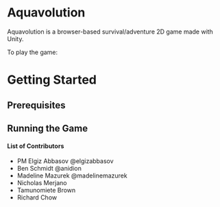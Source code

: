 # Aquavolution
Aquavolution is a browser-based survival/adventure 2D game made with Unity.

To play the game:

# Getting Started
## Prerequisites

## Running the Game

#### List of Contributors
- PM Elgiz Abbasov @elgizabbasov
- Ben Schmidt @anidion
- Madeline Mazurek @madelinemazurek
- Nicholas Merjano
- Tamunomiete Brown
- Richard Chow
